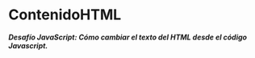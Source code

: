 # ContenidoHTML
**_Desafío JavaScript: Cómo cambiar el texto del HTML desde el código Javascript._**
